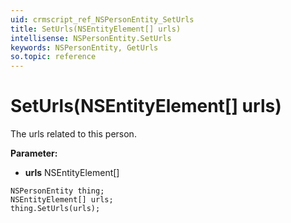```yaml
---
uid: crmscript_ref_NSPersonEntity_SetUrls
title: SetUrls(NSEntityElement[] urls)
intellisense: NSPersonEntity.SetUrls
keywords: NSPersonEntity, GetUrls
so.topic: reference
---
```


# SetUrls(NSEntityElement[] urls)

The urls related to this person.

**Parameter:** 
* **urls** NSEntityElement[]

```crmscript
NSPersonEntity thing;
NSEntityElement[] urls;
thing.SetUrls(urls);
```


